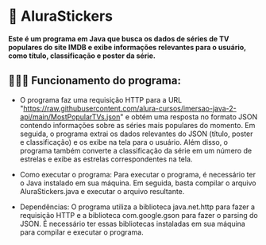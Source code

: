 # 👾 AluraStickers

#### Este é um programa em Java que busca os dados de séries de TV populares do site IMDB e exibe informações relevantes para o usuário, como título, classificação e poster da série.

## 👨🏻‍💻 Funcionamento do programa:

- O programa faz uma requisição HTTP para a URL "https://raw.githubusercontent.com/alura-cursos/imersao-java-2-api/main/MostPopularTVs.json" e obtém uma resposta no formato JSON contendo informações sobre as séries mais populares do momento. Em seguida, o programa extrai os dados relevantes do JSON (título, poster e classificação) e os exibe na tela para o usuário. Além disso, o programa também converte a classificação da série em um número de estrelas e exibe as estrelas correspondentes na tela.

- Como executar o programa:
    Para executar o programa, é necessário ter o Java instalado em sua máquina. Em seguida, basta compilar o arquivo AluraStickers.java e executar o arquivo resultante.

- Dependências:
    O programa utiliza a biblioteca java.net.http para fazer a requisição HTTP e a biblioteca com.google.gson para fazer o parsing do JSON. É necessário ter essas bibliotecas instaladas em sua máquina para compilar e executar o programa.